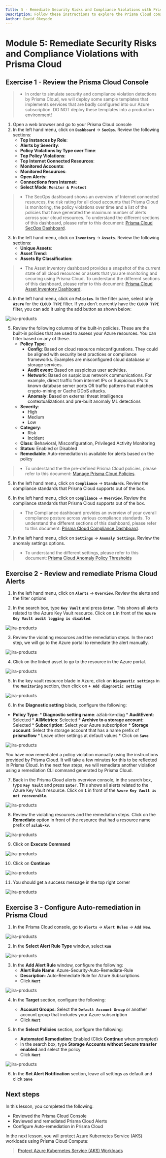 ```yaml
---
Title: 5 - Remediate Security Risks and Compliance Violations with Prisma Cloud
Description: Follow these instructions to explore the Prisma Cloud console, remediate security risks and compliance violations using Prisma Cloud
Author: David Okeyode
---
```

# Module 5: Remediate Security Risks and Compliance Violations with Prisma Cloud

## Exercise 1 - Review the Prisma Cloud Console
>* In order to simulate security and compliance violation detections by Prisma Cloud, we will deploy some sample templates that implements services that are badly configured into our Azure subscription. DO NOT deploy these templates into a production environment!

1. Open a web browser and go to your Prisma Cloud console 
2. In the left hand menu, click on **`Dashboard`** → **`SecOps`**. Review the following sections: 
   * **Top Instances by Role**:  
   * **Alerts by Severity**: 
   * **Policy Violations by Type over Time**: 
   * **Top Policy Violations**: 
   * **Top Internet Connected Resources**:  
   * **Monitored Accounts**: 
   * **Monitored Resources**: 
   * **Open Alerts**:
   * **Connections from Internet**:
   * **Select Mode**: **`Monitor & Protect`**
>* The SecOps dashboard shows an overview of Internet connected resources, the risk rating for all cloud accounts that Prisma Cloud is monitoring, the policy violations over time and a list of the policies that have generated the maximum number of alerts across your cloud resources. To understand the different sections of this dashboard, please refer to this document: [Prisma Cloud SecOps Dashboard](https://docs.paloaltonetworks.com/prisma/prisma-cloud/prisma-cloud-admin/prisma-cloud-dashboards/secops.html).

3. In the left hand menu, click on **`Inventory`** → **`Assets`**. Review the following sections: 
   * **Unique Assets**:  
   * **Asset Trend**: 
   * **Assets By Classification**: 
>* The Asset inventory dashboard provides a snapshot of the current state of all cloud resources or assets that you are monitoring and securing using Prisma Cloud. To understand the different sections of this dashboard, please refer to this document: [Prisma Cloud Asset Inventory Dashboard](https://docs.paloaltonetworks.com/prisma/prisma-cloud/prisma-cloud-admin/prisma-cloud-dashboards/asset-inventory.html).

4. In the left hand menu, click on **`Policies`**. In the filter pane, select only **`Azure`** for the **`CLOUD TYPE`** filter. If you don't currently have the **`CLOUD TYPE`** filter, you can add it using the add button as shown below:

![jira-products](../images/5-prisma-policy-filter.png)

5. Review the following columns of the built-in policies. These are the built-in policies that are used to assess your Azure resources. You can filter based on any of these.
   * **Policy Type**:
      * **Config**: Based on cloud resource misconfigurations. They could be aligned with security best practices or compliance frameworks. Examples are misconfigured cloud database or storage services.
      * **Audit event**: Based on suspicious user activities. 
      * **Network**: Based on suspicious network communications. For example, direct traffic from internet IPs or Suspicious IPs to known database server ports OR traffic patterns that matches crypto-mining or Cache DDoS attacks.
      * **Anomaly**: Based on external threat intelligence contextualizations and pre-built anomaly ML detections
   * **Severity**:
      * High
      * Medium
      * Low
   * **Category**:
      * Risk
      * Incident
   * **Class**: Behavioral, Misconfiguration, Privileged Activity Monitoring
   * **Status**: Enabled or Disabled
   * **Remediable**: Auto-remediation is available for alerts based on the policy
>* To understand the the pre-defined Prisma Cloud policies, please refer to this document: [Manage Prisma Cloud Policies](https://docs.paloaltonetworks.com/prisma/prisma-cloud/prisma-cloud-admin/prisma-cloud-policies/manage-prisma-cloud-policies.html).

5. In the left hand menu, click on **`Compliance`** → **`Standards`**. Review the compliance standards that Prisma Cloud supports out of the box. 

6. In the left hand menu, click on **`Compliance`** → **`Overview`**. Review the compliance standards that Prisma Cloud supports out of the box. 
>* The Compliance dashboard provides an overview of your overall compliance posture across various compliance standards. To understand the different sections of this dashboard, please refer to this document: [Prisma Cloud Compliance Dashboard](https://docs.paloaltonetworks.com/prisma/prisma-cloud/prisma-cloud-admin/prisma-cloud-compliance/compliance-dashboard.html).

7. In the left hand menu, click on **`Settings`** → **`Anomaly Settings`**. Review the anomaly settings options. 
>* To understand the different settings, please refer to this document: [Prisma Cloud Anomaly Policy Thresholds](https://docs.paloaltonetworks.com/prisma/prisma-cloud/prisma-cloud-admin/manage-prisma-cloud-administrators/define-prisma-cloud-enterprise-settings.html)

## Exercise 2 - Review and remediate Prisma Cloud Alerts

1. In the left hand menu, click on **`Alerts`** → **`Overview`**. Review the alerts and the filter options

2. In the search box, type **`Key Vault`** and press **`Enter`**. This shows all alerts related to the Azure Key Vault resource. Click on **`1`** in front of the **`Azure Key Vault audit logging is disabled`**.

![jira-products](../images/5-prisma-alert-01.png)

3. Review the violating resources and the remediation steps. In the next step, we will go to the Azure portal to remediate the alert manually.

![jira-products](../images/5-prisma-alert-02.png)

4. Click on the linked asset to go to the resource in the Azure portal. 

![jira-products](../images/5-prisma-alert-03.png)

5. In the key vault resource blade in Azure, click on **`Diagnostic settings`** in the **`Monitoring`** section, then click on **`+ Add diagnostic setting`**

![jira-products](../images/5-prisma-alert-04.png)

6. In the **Diagnostic setting** blade, configure the following:
* **Policy Type**:
      * **Diagnostic setting name**: azlab-kv-diag
      * **AuditEvent**: Selected 
      * **AllMetrics**: Selected
      * **Archive to a storage account**: Selected
      * **Subscription**: Select your Azure subscription
      * **Storage account**: Select the storage account that has a name prefix of **prismaflow**
      * Leave other settings at default values
      * Click on **`Save`**

![jira-products](../images/5-prisma-alert-05.png)

You have now remediated a policy violation manually using the instructions provided by Prisma Cloud. It will take a few minutes for this to be reflected in Prisma Cloud. In the next few steps, we will remediate another violation using a remediation CLI command generated by Prisma Cloud.

7. Back in the Prisma Cloud alerts overview console, in the search box, type **`Key Vault`** and press **`Enter`**. This shows all alerts related to the Azure Key Vault resource. Click on **`1`** in front of the **`Azure Key Vault is not recoverable`**.

![jira-products](../images/5-prisma-alert-06.png)

8. Review the violating resources and the remediation steps. Click on the **Remediate** option in front of the resource that had a resource name prefix of  **`azlab-kv`**.

![jira-products](../images/5-prisma-alert-07.png)

9. Click on **Execute Command**

![jira-products](../images/5-prisma-alert-08.png)

10. Click on **Continue**

![jira-products](../images/5-prisma-alert-09.png)

11. You should get a success message in the top right corner

![jira-products](../images/5-prisma-alert-10.png)


## Exercise 3 - Configure Auto-remediation in Prisma Cloud

1. In the Prisma Cloud console, go to **`Alerts`** → **`Alert Rules`** → **`Add New`**.

![jira-products](../images/5-prisma-auto-01.png)

2. In the **Select Alert Rule Type** window, select **`Run`**

![jira-products](../images/5-prisma-auto-02.png)

3. In the **Add Alert Rule** window, configure the following:
   * **Alert Rule Name**: Azure-Security-Auto-Remediate-Rule
   * **Description**: Auto-Remediate Rule for Azure Subscriptions
   * Click **`Next`**

![jira-products](../images/5-prisma-auto-03.png)

4. In the **Target** section, configure the following:
   * **Account Groups**: Select the **`Default Account Group`** or another account group that includes your Azure subscription
   * Click **`Next`**

5. In the **Select Policies** section, configure the following:
   * **Automated Remediation**: Enabled (Click **Continue** when prompted) 
   * In the search box, type **Storage Accounts without Secure transfer enabled** and select the policy
   * Click **`Next`**

![jira-products](../images/5-prisma-auto-04.png)

6. In the **Set Alert Notification** section, leave all settings as default and click **`Save`**

## Next steps

In this lesson, you completed the following:
* Reviewed the Prisma Cloud Console
* Reviewed and remediated Prisma Cloud Alerts
* Configure Auto-remediation in Prisma Cloud

In the next lesson, you will protect Azure Kubernetes Service (AKS) workloads using Prisma Cloud Compute:
> [Protect Azure Kubernetes Service (AKS) Workloads](6-protect-aks-workloads.md)
